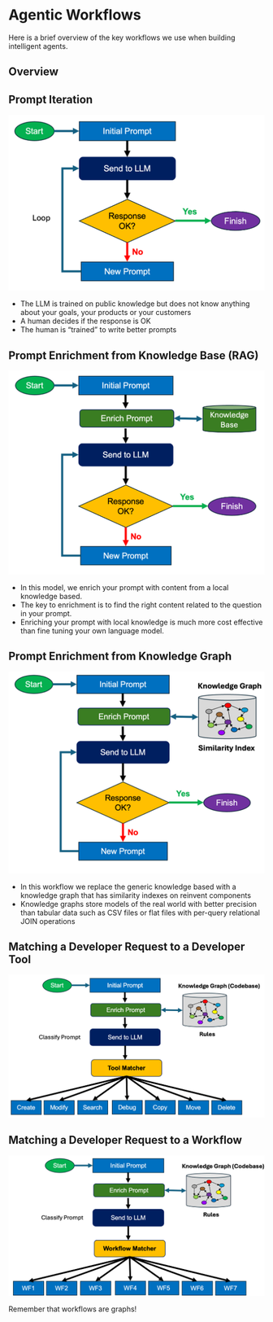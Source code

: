 # Agentic Workflows

Here is a brief overview of the key workflows we use when building intelligent agents.

## Overview

## Prompt Iteration

![](./prompt-iteration.png)

- The LLM is trained on public knowledge but does not know anything about your goals, your products or your customers 
- A human decides if the response is OK
- The human is “trained” to write better prompts

## Prompt Enrichment from Knowledge Base (RAG)

![](./prompt-enrichment.png)

- In this model, we enrich your prompt with content from
a local knowledge based.
- The key to enrichment is to find the right content related
to the question in your prompt.
- Enriching your prompt with local knowledge is much more cost effective than fine tuning your own language model.

## Prompt Enrichment from Knowledge Graph

![](./knowledge-graph.png)

- In this workflow we replace the generic knowledge based with a knowledge graph that has similarity indexes on reinvent components
- Knowledge graphs store models of the real world with better precision than tabular data such as CSV files or flat files with per-query relational JOIN operations

## Matching a Developer Request to a Developer Tool

![](developer-tool.png)

## Matching a Developer Request to a Workflow

![](./workflow-matcher.png)

Remember that workflows are graphs!